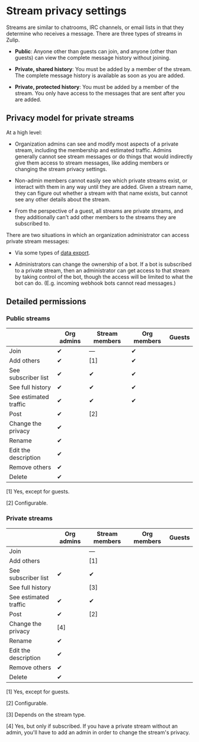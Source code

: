 # Stream privacy settings

Streams are similar to chatrooms, IRC channels, or email lists in that they
determine who receives a message. There are three types of streams in Zulip.

* **Public**: Anyone other than guests can join, and anyone (other than guests) can view the complete message
  history without joining.

* **Private, shared history**: You must be added by a member of the stream. The
  complete message history is available as soon as you are added.

* **Private, protected history**: You must be added by a member of the
  stream. You only have access to the messages that are sent after you are added.

## Privacy model for private streams

At a high level:

* Organization admins can see and modify most aspects of a private stream,
  including the membership and estimated traffic. Admins generally cannot see stream
  messages or do things that would indirectly give them access to stream
  messages, like adding members or changing the stream privacy settings.

* Non-admin members cannot easily see which private streams exist, or interact with
  them in any way until they are added. Given a stream name, they can figure
  out whether a stream with that name exists, but cannot see any other
  details about the stream.

* From the perspective of a guest, all streams are private streams, and they
  additionally can't add other members to the streams they are subscribed to.

There are two situations in which an organization administrator can access
private stream messages:

* Via some types of [data export](/help/export-your-organization).

* Administrators can change the ownership of a bot. If a bot is subscribed
  to a private stream, then an administrator can get access to that stream by
  taking control of the bot, though the access will be limited to what the
  bot can do. (E.g. incoming webhook bots cannot read messages.)

## Detailed permissions

### Public streams

|                       | Org admins | Stream members | Org members | Guests
|---                    |---         |---             |---          |---
| Join                  | &#10004;   | &mdash;        | &#10004;    |
| Add others            | &#10004;   | [1]            | &#10004;    |
| See subscriber list   | &#10004;   | &#10004;       | &#10004;    |
| See full history      | &#10004;   | &#10004;       | &#10004;    |
| See estimated traffic | &#10004;   | &#10004;       | &#10004;    |
| Post                  | &#10004;   | [2]            |             |
| Change the privacy    | &#10004;   |                |             |
| Rename                | &#10004;   |                |             |
| Edit the description  | &#10004;   |                |             |
| Remove others         | &#10004;   |                |             |
| Delete                | &#10004;   |                |             |

[1] Yes, except for guests.

[2] Configurable.

### Private streams

|                       | Org admins | Stream members | Org members | Guests
|---                    |---         |---             |---          |---
| Join                  |            | &mdash;        |             |
| Add others            |            | [1]            |             |
| See subscriber list   | &#10004;   | &#10004;       |             |
| See full history      |            | [3]            |             |
| See estimated traffic | &#10004;   | &#10004;       |             |
| Post                  | &#10004;   | [2]            |             |
| Change the privacy    | [4]        |                |             |
| Rename                | &#10004;   |                |             |
| Edit the description  | &#10004;   |                |             |
| Remove others         | &#10004;   |                |             |
| Delete                | &#10004;   |                |             |

[1] Yes, except for guests.

[2] Configurable.

[3] Depends on the stream type.

[4] Yes, but only if subscribed. If you have a private stream without an
admin, you'll have to add an admin in order to change the stream's privacy.
